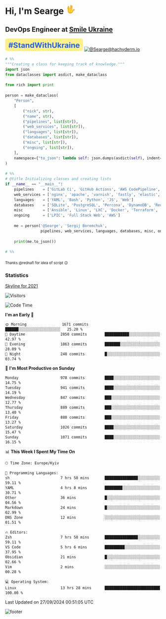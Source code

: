 # Hi, I'm Searge <img src="images/vulcan.webp" style="display: inline-block; margin: 0; height: 2rem" alt="Vulcan salute" />

## DevOps Engineer at [Smile Ukraine](https://smile-ukraine.com/en)

[![Stand With Ukraine](https://raw.githubusercontent.com/vshymanskyy/StandWithUkraine/main/badges/StandWithUkraine.svg)](https://stand-with-ukraine.pp.ua)
<a rel="me" href="https://hachyderm.io/@Searge">![@Searge@hachyderm.io](https://img.shields.io/badge/-@Searge-%232B90D9?logo=mastodon&logoColor=white)</a>

```python
# %%
"""Creating a class for keeping track of knowledge."""
import json
from dataclasses import asdict, make_dataclass

from rich import print

person = make_dataclass(
    "Person",
    [
        ("nick", str),
        ("name", str),
        ("pipelines", list[str]),
        ("web_services", list[str]),
        ("languages", list[str]),
        ("databases", list[str]),
        ("misc", list[str]),
        ("ongoing", list[str]),
    ],
    namespace={"to_json": lambda self: json.dumps(asdict(self), indent=4)},
)

# %%
# @title Initializing classes and creating lists
if __name__ == "__main__":
    pipelines    = ['GitLab Ci', 'GitHub Actions', 'AWS CodePipeline', 'Jenkins']
    web_services = ['nginx', 'apache', 'varnish', 'fastly', 'elastic', 'solr']
    languages    = ['YAML', 'Bash', 'Python', 'JS', 'Web']
    databases    = ['SQLite', 'PostgreSQL', 'Percona', 'DynamoDB', 'Redis']
    misc         = ['Ansible', 'Linux', 'LXC', 'Docker', 'Terraform', 'AWS']
    ongoing      = ['LPIC', 'Full Stack Web', 'AWS']

    me = person('@Searge', 'Sergij Boremchuk',
                pipelines, web_services, languages, databases, misc, ongoing)

    print(me.to_json())

# %%

```

<sub>Thanks @rednafi for idea of script :wink:</sub>

### Statistics

[Skyline for 2021](https://skyline.github.com/Searge/2021)

![Visitors](https://komarev.com/ghpvc/?username=searge&label=Profile%20views&color=0e75b6&style=flat) 
<!--START_SECTION:waka-->
![Code Time](http://img.shields.io/badge/Code%20Time-2%2C789%20hrs%2024%20mins-blue)

**I'm an Early 🐤** 

```text
🌞 Morning                1671 commits        ██████░░░░░░░░░░░░░░░░░░░   25.20 % 
🌆 Daytime                2850 commits        ███████████░░░░░░░░░░░░░░   42.97 % 
🌃 Evening                1863 commits        ███████░░░░░░░░░░░░░░░░░░   28.09 % 
🌙 Night                  248 commits         █░░░░░░░░░░░░░░░░░░░░░░░░   03.74 % 
```
📅 **I'm Most Productive on Sunday** 

```text
Monday                   978 commits         ████░░░░░░░░░░░░░░░░░░░░░   14.75 % 
Tuesday                  941 commits         ████░░░░░░░░░░░░░░░░░░░░░   14.19 % 
Wednesday                847 commits         ███░░░░░░░░░░░░░░░░░░░░░░   12.77 % 
Thursday                 889 commits         ███░░░░░░░░░░░░░░░░░░░░░░   13.40 % 
Friday                   880 commits         ███░░░░░░░░░░░░░░░░░░░░░░   13.27 % 
Saturday                 1026 commits        ████░░░░░░░░░░░░░░░░░░░░░   15.47 % 
Sunday                   1071 commits        ████░░░░░░░░░░░░░░░░░░░░░   16.15 % 
```


📊 **This Week I Spent My Time On** 

```text
🕑︎ Time Zone: Europe/Kyiv

💬 Programming Languages: 
sh                       7 hrs 58 mins       ███████████████░░░░░░░░░░   59.11 % 
YAML                     4 hrs 8 mins        ████████░░░░░░░░░░░░░░░░░   30.71 % 
Other                    36 mins             █░░░░░░░░░░░░░░░░░░░░░░░░   04.56 % 
Markdown                 24 mins             █░░░░░░░░░░░░░░░░░░░░░░░░   02.99 % 
DNS Zone                 12 mins             ░░░░░░░░░░░░░░░░░░░░░░░░░   01.51 % 

🔥 Editors: 
Zsh                      7 hrs 58 mins       ███████████████░░░░░░░░░░   59.11 % 
VS Code                  5 hrs 6 mins        █████████░░░░░░░░░░░░░░░░   37.95 % 
Obsidian                 21 mins             █░░░░░░░░░░░░░░░░░░░░░░░░   02.66 % 
Vim                      2 mins              ░░░░░░░░░░░░░░░░░░░░░░░░░   00.28 % 

💻 Operating System: 
Linux                    13 hrs 28 mins      █████████████████████████   100.00 % 
```


 Last Updated on 27/09/2024 00:51:05 UTC
<!--END_SECTION:waka-->

![footer](https://capsule-render.vercel.app/api?type=waving&color=gradient&customColorList=14,21&height=82&section=footer)
